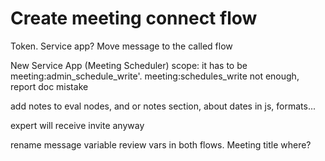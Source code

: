 # Create meeting connect flow

Token. Service app?
Move message to the called flow

New Service App (Meeting Scheduler)
  scope: it has to be meeting:admin_schedule_write'. meeting:schedules_write not enough, report doc mistake

add notes to eval nodes, and or notes section, about dates in js, formats...

expert will receive invite anyway

rename message variable
review vars in both flows. Meeting title where?
